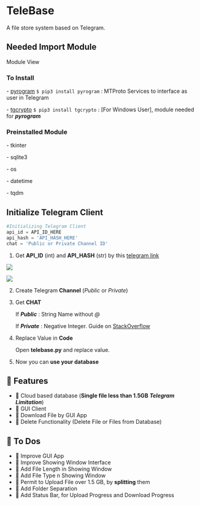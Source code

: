 # TeleBase

A file store system based on Telegram.

## Needed Import Module

Module View

### To Install

\- [pyrogram](https://docs.pyrogram.org/) `$ pip3 install pyrogram` : MTProto Services to interface as user in Telegram

\- [tgcrypto](https://github.com/pyrogram/tgcrypto) `$ pip3 install tgcrypto` : [For Windows User], module needed for ***pyrogram***

### Preinstalled Module

\- tkinter

\- sqlite3

\- os

\- datetime

\- tqdm

## Initialize Telegram Client

~~~python
#Initializing Telegram Client
api_id = API_ID_HERE
api_hash = 'API_HASH_HERE'
chat = 'Public or Private Channel ID'
~~~

1. Get **API_ID** (int) and **API_HASH** (str) by this [telegram link](https://my.telegram.org/auth)



![](https://i.imgur.com/JAuzXxM.png)



![](https://i.imgur.com/97ASDjD.png)

2. Create Telegram **Channel** (*Public* or *Private*)

3. Get **CHAT**

   If ***Public*** : String Name without *@*

   If ***Private*** : Negative Integer. Guide on [StackOverflow](https://stackoverflow.com/questions/33858927/how-to-obtain-the-chat-id-of-a-private-telegram-channel)

4. Replace Value in **Code**

     Open **telebase.py** and replace value.

5. Now you can **use your database**

## :green_book: Features

- :pushpin: Cloud based database (**Single file less than 1.5GB** ***Telegram Limitation***)
- :pushpin: GUI Client
- :pushpin: Download File by GUI App
- :pushpin: Delete Functionality (Delete File or Files from Database)



## :closed_book: To Dos

- :pushpin: Improve GUI App
- :pushpin: Improve Showing Window Interface
- :pushpin: Add File Length in Showing Window
- :pushpin: Add File Type n Showing Window
- :pushpin: Permit to Upload File over 1.5 GB, by **splitting** them
- :pushpin: Add Folder Separation
- :pushpin: Add Status Bar, for Upload Progress and Download Progress